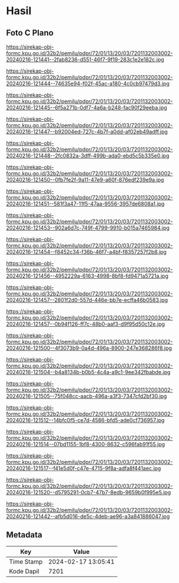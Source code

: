# Hasil

## Foto C Plano

https://sirekap-obj-formc.kpu.go.id/32b2/pemilu/pdpr/72/01/13/20/03/7201132003002-20240216-121441--2fab8236-d551-46f7-9f19-283c1e2e182c.jpg

https://sirekap-obj-formc.kpu.go.id/32b2/pemilu/pdpr/72/01/13/20/03/7201132003002-20240216-121444--74635e94-f02f-45ac-a180-4c0cb97479d3.jpg

https://sirekap-obj-formc.kpu.go.id/32b2/pemilu/pdpr/72/01/13/20/03/7201132003002-20240216-121445--6f5a271b-0df7-4a6a-b248-fac90f29eeba.jpg

https://sirekap-obj-formc.kpu.go.id/32b2/pemilu/pdpr/72/01/13/20/03/7201132003002-20240216-121447--b92004ed-727c-4b7f-a0dd-af02eb49adff.jpg

https://sirekap-obj-formc.kpu.go.id/32b2/pemilu/pdpr/72/01/13/20/03/7201132003002-20240216-121448--2fc0832a-3dff-499b-ada0-ebd5c5b335e0.jpg

https://sirekap-obj-formc.kpu.go.id/32b2/pemilu/pdpr/72/01/13/20/03/7201132003002-20240216-121450--0fb7fe2f-9a11-47e9-a60f-876edf239e9a.jpg

https://sirekap-obj-formc.kpu.go.id/32b2/pemilu/pdpr/72/01/13/20/03/7201132003002-20240216-121451--581f3a47-11f5-47aa-9556-3957de6808a1.jpg

https://sirekap-obj-formc.kpu.go.id/32b2/pemilu/pdpr/72/01/13/20/03/7201132003002-20240216-121453--902a6d7c-749f-4799-9910-b015a7465984.jpg

https://sirekap-obj-formc.kpu.go.id/32b2/pemilu/pdpr/72/01/13/20/03/7201132003002-20240216-121454--f8452c34-f36b-46f7-a4bf-f8357257f2b8.jpg

https://sirekap-obj-formc.kpu.go.id/32b2/pemilu/pdpr/72/01/13/20/03/7201132003002-20240216-121456--4952229a-6163-4998-8bf8-fd9471a5721a.jpg

https://sirekap-obj-formc.kpu.go.id/32b2/pemilu/pdpr/72/01/13/20/03/7201132003002-20240216-121457--2801f2d0-557d-446e-bb7e-ecffa46b0583.jpg

https://sirekap-obj-formc.kpu.go.id/32b2/pemilu/pdpr/72/01/13/20/03/7201132003002-20240216-121457--0b94f126-ff7c-48b0-aaf3-d9f95d50c12e.jpg

https://sirekap-obj-formc.kpu.go.id/32b2/pemilu/pdpr/72/01/13/20/03/7201132003002-20240216-121500--4f3073b9-0a4d-496a-8900-247e368286f8.jpg

https://sirekap-obj-formc.kpu.go.id/32b2/pemilu/pdpr/72/01/13/20/03/7201132003002-20240216-121504--b4a8134b-b0b5-4c4a-a9c1-9ee342fbabde.jpg

https://sirekap-obj-formc.kpu.go.id/32b2/pemilu/pdpr/72/01/13/20/03/7201132003002-20240216-121505--75f048cc-aacb-496a-a3f3-7347cfd2bf30.jpg

https://sirekap-obj-formc.kpu.go.id/32b2/pemilu/pdpr/72/01/13/20/03/7201132003002-20240216-121512--14bfc0f5-ce7d-4586-bfd5-ade0cf736957.jpg

https://sirekap-obj-formc.kpu.go.id/32b2/pemilu/pdpr/72/01/13/20/03/7201132003002-20240216-121514--07bd1155-1bf8-4300-8632-c596fab91f55.jpg

https://sirekap-obj-formc.kpu.go.id/32b2/pemilu/pdpr/72/01/13/20/03/7201132003002-20240216-121517--f41e5d0f-c47e-4715-9f8a-adfa8f441aec.jpg

https://sirekap-obj-formc.kpu.go.id/32b2/pemilu/pdpr/72/01/13/20/03/7201132003002-20240216-121520--d5795291-0cb7-47b7-8edb-9659b0f995e5.jpg

https://sirekap-obj-formc.kpu.go.id/32b2/pemilu/pdpr/72/01/13/20/03/7201132003002-20240216-121442--afb5d016-de5c-4deb-ae96-a3a841886047.jpg


## Metadata

| Key        | Value               |
| ---------- | ------------------- |
| Time Stamp | 2024-02-17 13:05:41 |
| Kode Dapil | 7201                |



